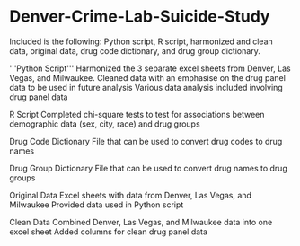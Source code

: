 # Denver-Crime-Lab-Suicide-Study

Included is the following: Python script, R script, harmonized and clean data, original data, drug code dictionary, and drug group dictionary.

'''Python Script'''
Harmonized the 3 separate excel sheets from Denver, Las Vegas, and Milwaukee.
Cleaned data with an emphasise on the drug panel data to be used in future analysis
Various data analysis included involving drug panel data

R Script
Completed chi-square tests to test for associations between demographic data (sex, city, race) and drug groups

Drug Code Dictionary
File that can be used to convert drug codes to drug names

Drug Group Dictionary
File that can be used to convert drug names to drug groups

Original Data
Excel sheets with data from Denver, Las Vegas, and Milwaukee
Provided data used in Python script

Clean Data
Combined Denver, Las Vegas, and Milwaukee data into one excel sheet
Added columns for clean drug panel data
